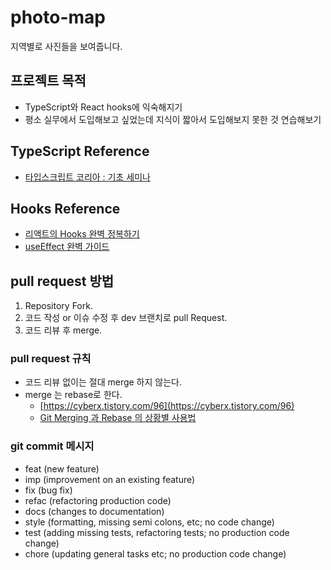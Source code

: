 # photo-map
지역별로 사진들을 보여줍니다. 

## 프로젝트 목적
- TypeScript와 React hooks에 익숙해지기
- 평소 실무에서 도입해보고 싶었는데 지식이 짧아서 도입해보지 못한 것 연습해보기

## TypeScript Reference
- [타입스크립트 코리아 : 기초 세미나](https://www.inflearn.com/course/%ED%83%80%EC%9E%85%EC%8A%A4%ED%81%AC%EB%A6%BD%ED%8A%B8-%EC%BD%94%EB%A6%AC%EC%95%84-1705-%EA%B8%B0%EC%B4%88-%EC%84%B8%EB%AF%B8%EB%82%98)

## Hooks Reference
- [리액트의 Hooks 완벽 정복하기](https://velog.io/@velopert/react-hooks)
- [useEffect 완벽 가이드](https://rinae.dev/posts/a-complete-guide-to-useeffect-ko)

## pull request 방법
1. Repository Fork.
2. 코드 작성 or 이슈 수정 후 dev 브랜치로 pull Request.
3. 코드 리뷰 후 merge.

### pull request 규칙
- 코드 리뷰 없이는 절대 merge 하지 않는다.
- merge 는 rebase로 한다.
  - [https://cyberx.tistory.com/96](https://cyberx.tistory.com/96)
  - [Git Merging 과 Rebase 의 상황별 사용법](https://elegantcoder.com/git-merge-or-rebase/)

### git commit 메시지
- feat (new feature)
- imp (improvement on an existing feature)
- fix (bug fix)
- refac (refactoring production code)
- docs (changes to documentation)
- style (formatting, missing semi colons, etc; no code change)
- test (adding missing tests, refactoring tests; no production code change)
- chore (updating general tasks etc; no production code change)
